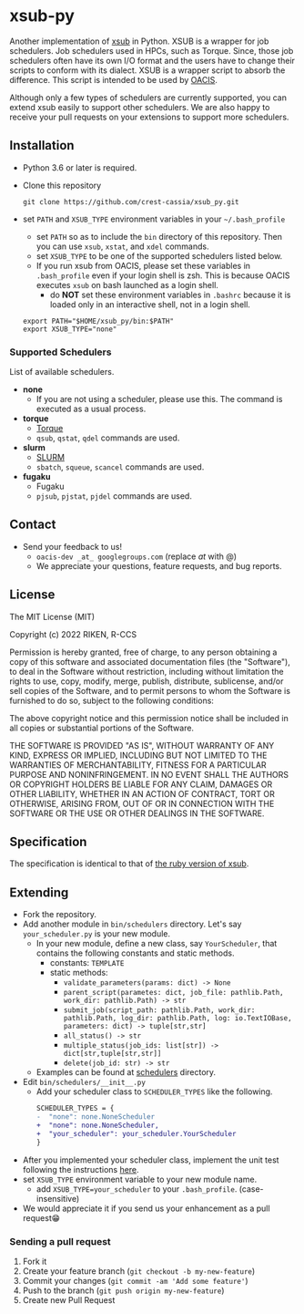 # xsub-py

Another implementation of [xsub](https://github.com/crest-cassia/xsub) in Python.
XSUB is a wrapper for job schedulers. Job schedulers used in HPCs, such as Torque.
Since, those job schedulers often have its own I/O format and the users have to change their scripts to conform with its dialect.
XSUB is a wrapper script to absorb the difference.
This script is intended to be used by [OACIS](https://github.com/crest-cassia/oacis).

Although only a few types of schedulers are currently supported, you can extend xsub easily to support other schedulers.
We are also happy to receive your pull requests on your extensions to support more schedulers.

## Installation

- Python 3.6 or later is required.
- Clone this repository

  ```shell
  git clone https://github.com/crest-cassia/xsub_py.git
  ```

- set `PATH` and `XSUB_TYPE` environment variables in your `~/.bash_profile`
  - set `PATH` so as to include the `bin` directory of this repository. Then you can use `xsub`, `xstat`, and `xdel` commands.
  - set `XSUB_TYPE` to be one of the supported schedulers listed below.
  - If you run xsub from OACIS, please set these variables in `.bash_profile` even if your login shell is zsh. This is because OACIS executes `xsub` on bash launched as a login shell.
    - do **NOT** set these environment variables in `.bashrc` because it is loaded only in an interactive shell, not in a login shell.

  ```sh:.bash_profile
  export PATH="$HOME/xsub_py/bin:$PATH"
  export XSUB_TYPE="none"
  ```

### Supported Schedulers

List of available schedulers.

- **none**
  - If you are not using a scheduler, please use this. The command is executed as a usual process.
- **torque**
  - [Torque](http://www.adaptivecomputing.com/products/open-source/torque/)
  - `qsub`, `qstat`, `qdel` commands are used.
- **slurm**
  - [SLURM](https://slurm.schedmd.com/)
  - `sbatch`, `squeue`, `scancel` commands are used.
- **fugaku**
  - Fugaku
  - `pjsub`, `pjstat`, `pjdel` commands are used.

## Contact

- Send your feedback to us!
  - `oacis-dev _at_ googlegroups.com` (replace _at_ with @)
  - We appreciate your questions, feature requests, and bug reports.

## License

The MIT License (MIT)

Copyright (c) 2022 RIKEN, R-CCS

Permission is hereby granted, free of charge, to any person obtaining a copy of
this software and associated documentation files (the "Software"), to deal in
the Software without restriction, including without limitation the rights to
use, copy, modify, merge, publish, distribute, sublicense, and/or sell copies of
the Software, and to permit persons to whom the Software is furnished to do so,
subject to the following conditions:

The above copyright notice and this permission notice shall be included in all
copies or substantial portions of the Software.

THE SOFTWARE IS PROVIDED "AS IS", WITHOUT WARRANTY OF ANY KIND, EXPRESS OR
IMPLIED, INCLUDING BUT NOT LIMITED TO THE WARRANTIES OF MERCHANTABILITY, FITNESS
FOR A PARTICULAR PURPOSE AND NONINFRINGEMENT. IN NO EVENT SHALL THE AUTHORS OR
COPYRIGHT HOLDERS BE LIABLE FOR ANY CLAIM, DAMAGES OR OTHER LIABILITY, WHETHER
IN AN ACTION OF CONTRACT, TORT OR OTHERWISE, ARISING FROM, OUT OF OR IN
CONNECTION WITH THE SOFTWARE OR THE USE OR OTHER DEALINGS IN THE SOFTWARE.


## Specification

The specification is identical to that of [the ruby version of xsub](https://github.com/crest-cassia/xsub#specification).

## Extending

- Fork the repository.
- Add another module in `bin/schedulers` directory. Let's say `your_scheduler.py` is your new module.
  - In your new module, define a new class, say `YourScheduler`, that contains the following constants and static methods.
    - constants: `TEMPLATE`
    - static methods:
      - `validate_parameters(params: dict) -> None`
      - `parent_script(parametes: dict, job_file: pathlib.Path, work_dir: pathlib.Path) -> str`
      - `submit_job(script_path: pathlib.Path, work_dir: pathlib.Path, log_dir: pathlib.Path, log: io.TextIOBase, parameters: dict) -> tuple[str,str]`
      - `all_status() -> str`
      - `multiple_status(job_ids: list[str]) -> dict[str,tuple[str,str]]`
      - `delete(job_id: str) -> str`
  - Examples can be found at [schedulers](https://github.com/yohm/xsub_py/tree/main/bin/schedulers) directory.
- Edit `bin/schedulers/__init__.py`
  - Add your scheduler class to `SCHEDULER_TYPES` like the following.
    ```diff
    SCHEDULER_TYPES = {
    -  "none": none.NoneScheduler
    +  "none": none.NoneScheduler,
    +  "your_scheduler": your_scheduler.YourScheduler
    }
    ```
- After you implemented your scheduler class, implement the unit test following the instructions [here](test/readme.md).
- set `XSUB_TYPE` environment variable to your new module name.
  - add `XSUB_TYPE=your_scheduler` to your `.bash_profile`. (case-insensitive)
- We would appreciate it if you send us your enhancement as a pull request:grin:

### Sending a pull request

1. Fork it
2. Create your feature branch (`git checkout -b my-new-feature`)
3. Commit your changes (`git commit -am 'Add some feature'`)
4. Push to the branch (`git push origin my-new-feature`)
5. Create new Pull Request
